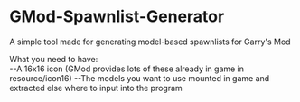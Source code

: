 # GMod-Spawnlist-Generator

A simple tool made for generating model-based spawnlists for Garry's Mod  
  
What you need to have:  
--A 16x16 icon (GMod provides lots of these already in game in resource/icon16)
--The models you want to use mounted in game and extracted else where to input into the program
